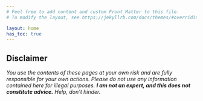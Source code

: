 ```yaml
---
# Feel free to add content and custom Front Matter to this file.
# To modify the layout, see https://jekyllrb.com/docs/themes/#overriding-theme-defaults

layout: home
has_toc: true
---
```


## Disclaimer
*You use the contents of these pages at your own risk and are fully responsible for your own actions. Please do not use any information contained here for illegal purposes. **I am not an expert, and this does not constitute advice.** Help, don't hinder.*